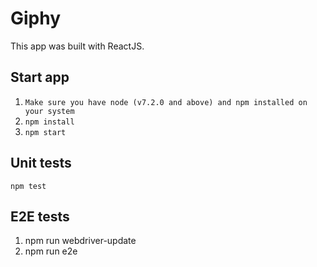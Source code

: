 # Giphy
This app was built with ReactJS.

## Start app
1. `Make sure you have node (v7.2.0 and above) and npm installed on your system`
2. `npm install`
3. `npm start`

## Unit tests
`npm test`

## E2E tests
1. npm run webdriver-update
2. npm run e2e
